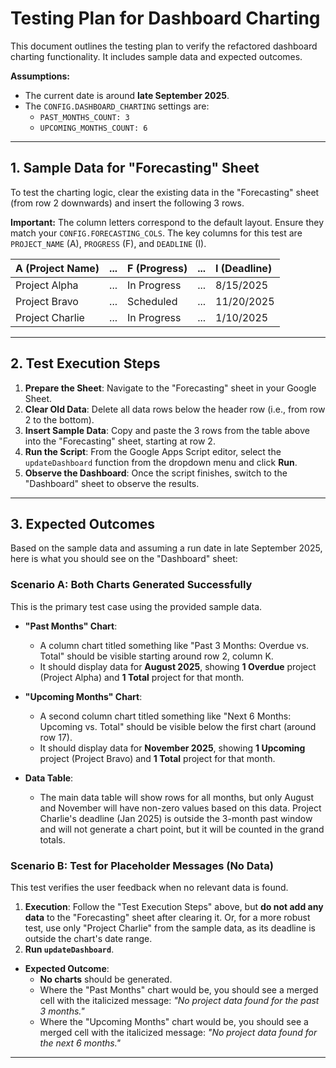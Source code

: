# Testing Plan for Dashboard Charting

This document outlines the testing plan to verify the refactored dashboard charting functionality. It includes sample data and expected outcomes.

**Assumptions:**
- The current date is around **late September 2025**.
- The `CONFIG.DASHBOARD_CHARTING` settings are:
  - `PAST_MONTHS_COUNT: 3`
  - `UPCOMING_MONTHS_COUNT: 6`

---

## 1. Sample Data for "Forecasting" Sheet

To test the charting logic, clear the existing data in the "Forecasting" sheet (from row 2 downwards) and insert the following 3 rows.

**Important:** The column letters correspond to the default layout. Ensure they match your `CONFIG.FORECASTING_COLS`. The key columns for this test are `PROJECT_NAME` (A), `PROGRESS` (F), and `DEADLINE` (I).

| A (Project Name) | ... | F (Progress) | ... | I (Deadline) |
| :--------------- | :-- | :----------- | :-- | :----------- |
| Project Alpha    | ... | In Progress  | ... | 8/15/2025    |
| Project Bravo    | ... | Scheduled    | ... | 11/20/2025   |
| Project Charlie  | ... | In Progress  | ... | 1/10/2025    |


---

## 2. Test Execution Steps

1.  **Prepare the Sheet**: Navigate to the "Forecasting" sheet in your Google Sheet.
2.  **Clear Old Data**: Delete all data rows below the header row (i.e., from row 2 to the bottom).
3.  **Insert Sample Data**: Copy and paste the 3 rows from the table above into the "Forecasting" sheet, starting at row 2.
4.  **Run the Script**: From the Google Apps Script editor, select the `updateDashboard` function from the dropdown menu and click **Run**.
5.  **Observe the Dashboard**: Once the script finishes, switch to the "Dashboard" sheet to observe the results.

---

## 3. Expected Outcomes

Based on the sample data and assuming a run date in late September 2025, here is what you should see on the "Dashboard" sheet:

### Scenario A: Both Charts Generated Successfully

This is the primary test case using the provided sample data.

*   **"Past Months" Chart**:
    *   A column chart titled something like "Past 3 Months: Overdue vs. Total" should be visible starting around row 2, column K.
    *   It should display data for **August 2025**, showing **1 Overdue** project (Project Alpha) and **1 Total** project for that month.

*   **"Upcoming Months" Chart**:
    *   A second column chart titled something like "Next 6 Months: Upcoming vs. Total" should be visible below the first chart (around row 17).
    *   It should display data for **November 2025**, showing **1 Upcoming** project (Project Bravo) and **1 Total** project for that month.

*   **Data Table**:
    *   The main data table will show rows for all months, but only August and November will have non-zero values based on this data. Project Charlie's deadline (Jan 2025) is outside the 3-month past window and will not generate a chart point, but it will be counted in the grand totals.

### Scenario B: Test for Placeholder Messages (No Data)

This test verifies the user feedback when no relevant data is found.

1.  **Execution**: Follow the "Test Execution Steps" above, but **do not add any data** to the "Forecasting" sheet after clearing it. Or, for a more robust test, use only "Project Charlie" from the sample data, as its deadline is outside the chart's date range.
2.  **Run `updateDashboard`**.

*   **Expected Outcome**:
    *   **No charts** should be generated.
    *   Where the "Past Months" chart would be, you should see a merged cell with the italicized message: *"No project data found for the past 3 months."*
    *   Where the "Upcoming Months" chart would be, you should see a merged cell with the italicized message: *"No project data found for the next 6 months."*

---